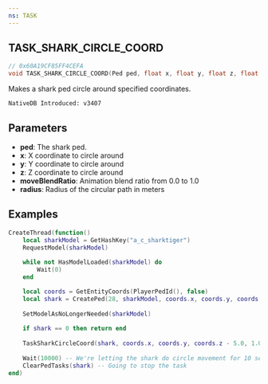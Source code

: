 ```yaml
---
ns: TASK
---
```

## TASK_SHARK_CIRCLE_COORD

```c
// 0x60A19CF85FF4CEFA
void TASK_SHARK_CIRCLE_COORD(Ped ped, float x, float y, float z, float moveBlendRatio, float radius);
```

Makes a shark ped circle around specified coordinates.

```
NativeDB Introduced: v3407
```

## Parameters
* **ped**: The shark ped.
* **x**: X coordinate to circle around
* **y**: Y coordinate to circle around
* **z**: Z coordinate to circle around
* **moveBlendRatio**: Animation blend ratio from 0.0 to 1.0
* **radius**: Radius of the circular path in meters

## Examples
```lua
CreateThread(function()
    local sharkModel = GetHashKey("a_c_sharktiger")
    RequestModel(sharkModel)
    
    while not HasModelLoaded(sharkModel) do
        Wait(0)
    end

    local coords = GetEntityCoords(PlayerPedId(), false)
    local shark = CreatePed(28, sharkModel, coords.x, coords.y, coords.z, 0.0, true, true)
    
    SetModelAsNoLongerNeeded(sharkModel)
    
    if shark == 0 then return end
    
    TaskSharkCircleCoord(shark, coords.x, coords.y, coords.z - 5.0, 1.0, 10.0)
    
    Wait(10000) -- We're letting the shark do circle movement for 10 seconds
    ClearPedTasks(shark) -- Going to stop the task
end)
```